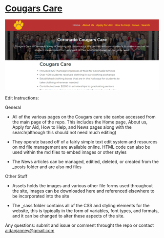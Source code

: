 # [Cougars Care](https://github.com/CougarsCare/cougarscare.github.io)

![Screenshot](/assets/images/Cougars-Care-Screenshot.png?raw=true)

Edit Instructions:

General
- All of the various pages on the Cougars care site canbe accessed from the main page of the repo. This includes the Home page, About us, Apply for Aid, How to Help, and News pages along with the search(although this should not need much editing)

- They operate based off of a fairly simple text edit system and resources on md file management are available online. HTML code can also be used within the md files to embed images or other styles

- The News articles can be managed, editied, deleted, or created from the _posts folder and are also md files


Other Stuff
- Assets holds the images and various other file forms used throughout the site, images can be downloaded here and referenced elsewhere to be incorporated into the site

- The _sass folder contains all of the CSS and styling elements for the website, this is typically in the form of variables, font types, and formats, and it can be changed to alter these aspects of the site.

Any questions: submit and issue or comment throught the repo or contact aidanjanney@gmail.com


